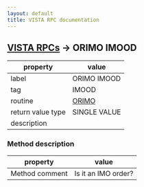 ```yaml
---
layout: default
title: VISTA RPC documentation
---
```




## [VISTA RPCs](TableOfContent.md) &#8594; ORIMO IMOOD 

 property | value 
--- | --- 
 label | ORIMO IMOOD
 tag | IMOOD
 routine | [ORIMO](http://code.osehra.org/dox/Routine_ORIMO_source.html)
 return value type | SINGLE VALUE
 description | 


### Method description

 property | value 
--- | --- 
 Method comment | Is it an IMO order?